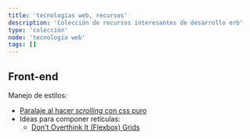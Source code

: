 ```yaml
---
title: 'tecnologías web, recursos'
description: 'Colección de recursos interesantes de desarrollo erb'
type: 'colección'
node: 'tecnología web'
tags: []
---
```


## Front-end

Manejo de estilos:

- [Paralaje al hacer *scrolling* con css puro](https://keithclark.co.uk/articles/pure-css-parallax-websites/)
- Ideas para componer retículas:
    - [Don't Overthink It (Flexbox) Grids](https://css-tricks.com/dont-overthink-flexbox-grids/)